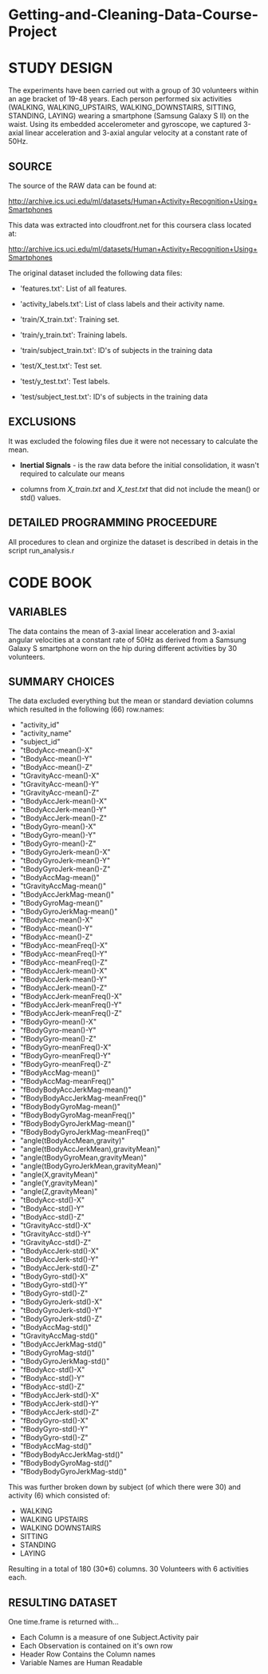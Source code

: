 # Getting-and-Cleaning-Data-Course-Project
STUDY DESIGN
============
The experiments have been carried out with a group of 30 volunteers within an age bracket of 19-48 years. 
Each person performed six activities (WALKING, WALKING_UPSTAIRS, WALKING_DOWNSTAIRS, SITTING, STANDING, LAYING) wearing a smartphone (Samsung Galaxy S II) on the waist. 
Using its embedded accelerometer and gyroscope, we captured 3-axial linear acceleration and 3-axial angular velocity at a constant rate of 50Hz. 


SOURCE
------
The source of the RAW data can be found at:

http://archive.ics.uci.edu/ml/datasets/Human+Activity+Recognition+Using+Smartphones

This data was extracted into cloudfront.net for this coursera class located at:

http://archive.ics.uci.edu/ml/datasets/Human+Activity+Recognition+Using+Smartphones

The original dataset included the following data files:

* 'features.txt': List of all features.

* 'activity_labels.txt': List of class labels and their activity name.

* 'train/X_train.txt': Training set.

* 'train/y_train.txt': Training labels.

* 'train/subject_train.txt': ID's of subjects in the training data

* 'test/X_test.txt': Test set.

* 'test/y_test.txt': Test labels.

* 'test/subject_test.txt': ID's of subjects in the training data


EXCLUSIONS
----------
It was excluded the folowing files due it were not necessary to calculate the mean.
* **Inertial Signals** - is the raw data before the initial consolidation, it wasn't
required to calculate our means

* columns from *X_train.txt* and *X_test.txt* that did not include the mean() or
std() values.


DETAILED PROGRAMMING PROCEEDURE
-------------------------------
All procedures to clean and orginize the dataset is described in detais in the script run_analysis.r


CODE BOOK
=========

VARIABLES
---------

The data contains the mean of 3-axial linear acceleration and 3-axial angular velocities
at a constant rate of 50Hz as derived from a Samsung Galaxy S smartphone worn on the hip
during different activities by 30 volunteers.

SUMMARY CHOICES
---------------

The data excluded everything but the mean or standard deviation columns which resulted
in the following (66) row.names:

* "activity_id"                          
* "activity_name"                       
* "subject_id"                           
* "tBodyAcc-mean()-X"                   
* "tBodyAcc-mean()-Y"                    
* "tBodyAcc-mean()-Z"                   
* "tGravityAcc-mean()-X"                 
* "tGravityAcc-mean()-Y"                
* "tGravityAcc-mean()-Z"                 
* "tBodyAccJerk-mean()-X"               
* "tBodyAccJerk-mean()-Y"                
* "tBodyAccJerk-mean()-Z"               
* "tBodyGyro-mean()-X"                   
* "tBodyGyro-mean()-Y" 
* "tBodyGyro-mean()-Z"                   
* "tBodyGyroJerk-mean()-X"              
* "tBodyGyroJerk-mean()-Y"               
* "tBodyGyroJerk-mean()-Z"              
* "tBodyAccMag-mean()"                   
* "tGravityAccMag-mean()"               
* "tBodyAccJerkMag-mean()"               
* "tBodyGyroMag-mean()"                 
*  "tBodyGyroJerkMag-mean()"              
* "fBodyAcc-mean()-X"                   
*  "fBodyAcc-mean()-Y"                    
* "fBodyAcc-mean()-Z"                   
*  "fBodyAcc-meanFreq()-X"                
* "fBodyAcc-meanFreq()-Y"               
* "fBodyAcc-meanFreq()-Z"                
* "fBodyAccJerk-mean()-X"               
*  "fBodyAccJerk-mean()-Y"               
* "fBodyAccJerk-mean()-Z"               
*  "fBodyAccJerk-meanFreq()-X"            
* "fBodyAccJerk-meanFreq()-Y"           
*  "fBodyAccJerk-meanFreq()-Z"            
* "fBodyGyro-mean()-X"                  
*  "fBodyGyro-mean()-Y"                   
* "fBodyGyro-mean()-Z"                  
*  "fBodyGyro-meanFreq()-X"               
* "fBodyGyro-meanFreq()-Y"              
*  "fBodyGyro-meanFreq()-Z"              
* "fBodyAccMag-mean()"                  
* "fBodyAccMag-meanFreq()"              
* "fBodyBodyAccJerkMag-mean()"          
*  "fBodyBodyAccJerkMag-meanFreq()"       
* "fBodyBodyGyroMag-mean()"             
*  "fBodyBodyGyroMag-meanFreq()"          
* "fBodyBodyGyroJerkMag-mean()"         
*  "fBodyBodyGyroJerkMag-meanFreq()"      
* "angle(tBodyAccMean,gravity)"         
*  "angle(tBodyAccJerkMean),gravityMean)" 
* "angle(tBodyGyroMean,gravityMean)"    
*  "angle(tBodyGyroJerkMean,gravityMean)" 
* "angle(X,gravityMean)"                
*  "angle(Y,gravityMean)"                 
* "angle(Z,gravityMean)"                
*  "tBodyAcc-std()-X"                     
* "tBodyAcc-std()-Y"                    
*  "tBodyAcc-std()-Z"                     
* "tGravityAcc-std()-X"                 
*  "tGravityAcc-std()-Y"                  
* "tGravityAcc-std()-Z"                 
*  "tBodyAccJerk-std()-X"                 
* "tBodyAccJerk-std()-Y"                
*  "tBodyAccJerk-std()-Z"                 
* "tBodyGyro-std()-X"                   
*  "tBodyGyro-std()-Y"                    
* "tBodyGyro-std()-Z"                   
*  "tBodyGyroJerk-std()-X"                
* "tBodyGyroJerk-std()-Y"               
*  "tBodyGyroJerk-std()-Z"                
* "tBodyAccMag-std()"                   
*  "tGravityAccMag-std()"                 
* "tBodyAccJerkMag-std()"               
*  "tBodyGyroMag-std()"                   
* "tBodyGyroJerkMag-std()"              
*  "fBodyAcc-std()-X"                     
* "fBodyAcc-std()-Y"                    
*  "fBodyAcc-std()-Z"                     
* "fBodyAccJerk-std()-X"                
*  "fBodyAccJerk-std()-Y"                 
* "fBodyAccJerk-std()-Z"                
*  "fBodyGyro-std()-X"                    
* "fBodyGyro-std()-Y"                   
*  "fBodyGyro-std()-Z"                    
* "fBodyAccMag-std()"                   
*  "fBodyBodyAccJerkMag-std()"           
* "fBodyBodyGyroMag-std()"              
*  "fBodyBodyGyroJerkMag-std()" 

This was further broken down by subject (of which there were 30) and
activity (6) which consisted of:

* WALKING
* WALKING UPSTAIRS
* WALKING DOWNSTAIRS
* SITTING
* STANDING
* LAYING

Resulting in a total of 180 (30*6) columns.
30 Volunteers with 6 activities each.


RESULTING DATASET
-----------------

One time.frame is returned with...

* Each Column is a measure of one Subject.Activity pair
* Each Observation is contained on it's own row
* Header Row Contains the Column names
* Variable Names are Human Readable


